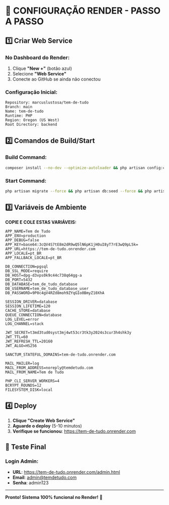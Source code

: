 # 🚀 CONFIGURAÇÃO RENDER - PASSO A PASSO

## 1️⃣ Criar Web Service

### No Dashboard do Render:
1. Clique **"New +"** (botão azul)
2. Selecione **"Web Service"**
3. Conecte ao GitHub se ainda não conectou

### Configuração Inicial:
```
Repository: marcuslustosa/tem-de-tudo
Branch: main
Name: tem-de-tudo
Runtime: PHP
Region: Oregon (US West)
Root Directory: backend
```

## 2️⃣ Comandos de Build/Start

### Build Command:
```bash
composer install --no-dev --optimize-autoloader && php artisan config:clear && php artisan route:clear && php artisan view:clear
```

### Start Command:
```bash
php artisan migrate --force && php artisan db:seed --force && php artisan serve --host=0.0.0.0 --port=$PORT
```

## 3️⃣ Variáveis de Ambiente

**COPIE E COLE ESTAS VARIÁVEIS:**

```
APP_NAME=Tem de Tudo
APP_ENV=production
APP_DEBUG=false
APP_KEY=base64:3cQV4S7tE8m2dR9wQ5lN6pK1jH0uI8yT7rE3wQ9pL5k=
APP_URL=https://tem-de-tudo.onrender.com
APP_LOCALE=pt_BR
APP_FALLBACK_LOCALE=pt_BR

DB_CONNECTION=pgsql
DB_SSL_MODE=require
DB_HOST=dpg-d3vps0k9c44c738q64gg-a
DB_PORT=5432
DB_DATABASE=tem_de_tudo_database
DB_USERNAME=tem_de_tudo_database_user
DB_PASSWORD=9P0c4gV4RZd8moh9ZYqGIo0BmyZ10XhA

SESSION_DRIVER=database
SESSION_LIFETIME=120
CACHE_STORE=database
QUEUE_CONNECTION=database
LOG_LEVEL=error
LOG_CHANNEL=stack

JWT_SECRET=t3md3tud0syst3mj4wt53cr3tk3y2024s3cur3h4shk3y
JWT_TTL=60
JWT_REFRESH_TTL=20160
JWT_ALGO=HS256

SANCTUM_STATEFUL_DOMAINS=tem-de-tudo.onrender.com

MAIL_MAILER=log
MAIL_FROM_ADDRESS=noreply@temdetudo.com
MAIL_FROM_NAME=Tem de Tudo

PHP_CLI_SERVER_WORKERS=4
BCRYPT_ROUNDS=12
FILESYSTEM_DISK=local
```

## 4️⃣ Deploy

1. **Clique "Create Web Service"**
2. **Aguarde o deploy** (5-10 minutos)
3. **Verifique se funcionou**: https://tem-de-tudo.onrender.com

## 🎯 Teste Final

### Login Admin:
- **URL**: https://tem-de-tudo.onrender.com/admin.html
- **Email**: admin@temdetudo.com
- **Senha**: admin123

---

**Pronto! Sistema 100% funcional no Render!** 🎉